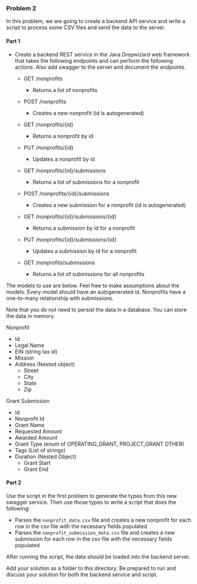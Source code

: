 ### Problem 2

In this problem, we are going to create a backend API service and write a script to process some CSV files and send the data to the server.

#### Part 1

- Create a backend REST service in the Java Dropwizard web framework that takes the following endpoints and can perform the following actions. Also add swagger to the server and document the endpoints.

    - GET /nonprofits
        - Returns a list of nonprofits

    - POST /nonprofits
        - Creates a new nonprofit (id is autogenerated)

    - GET /nonprofits/{id}
        - Returns a nonprofit by id

    - PUT /nonprofits/{id}
        - Updates a nonprofit by id

    - GET /nonprofits/{id}/submissions
        - Returns a list of submissions for a nonprofit

    - POST /nonprofits/{id}/submissions
        - Creates a new submission for a nonprofit (id is autogenerated)

    - GET /nonprofits/{id}/submissions/{id}
        - Returns a submission by id for a nonprofit

    - PUT /nonprofits/{id}/submissions/{id}
        - Updates a submission by id for a nonprofit

    - GET /nonprofits/submissions
        - Returns a list of submissions for all nonprofits

The models to use are below. Feel free to make assumptions about the models. Every model should have an autogenerated id. Nonprofits have a one-to-many relationship with submissions.

Note that you do not need to persist the data in a database. You can store the data in memory.

Nonprofit

- Id
- Legal Name
- EIN (string tax id)
- Mission
- Address (Nested object)
    - Street
    - City
    - State
    - Zip

Grant Submission

- Id
- Nonprofit Id
- Grant Name
- Requested Amount
- Awarded Amount
- Grant Type (enum of OPERATING_GRANT, PROJECT_GRANT OTHER)
- Tags (List of strings)
- Duration (Nested Object)
    - Grant Start
    - Grant End

#### Part 2

Use the script in the first problem to generate the types from this new swagger service. Then use those types to write a script that does the following:

- Parses the `nonprofit_data.csv` file and creates a new nonprofit for each row in the csv file with the necessary fields populated
- Parses the `nonprofit_submission_data.csv` file and creates a new submission for each row in the csv file with the necessary fields populated

After running the script, the data should be loaded into the backend server.

Add your solution as a folder to this directory. Be prepared to run and discuss your solution for both the backend service and script.
